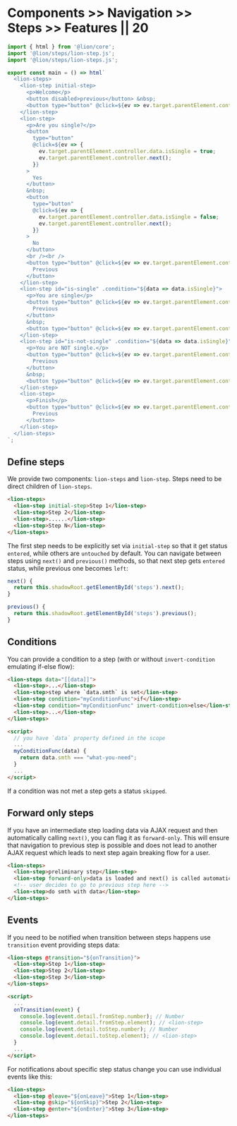 # Components >> Navigation >> Steps >> Features || 20

```js script
import { html } from '@lion/core';
import '@lion/steps/lion-step.js';
import '@lion/steps/lion-steps.js';
```

```js preview-story
export const main = () => html`
  <lion-steps>
    <lion-step initial-step>
      <p>Welcome</p>
      <button disabled>previous</button> &nbsp;
      <button type="button" @click=${ev => ev.target.parentElement.controller.next()}>Next</button>
    </lion-step>
    <lion-step>
      <p>Are you single?</p>
      <button
        type="button"
        @click=${ev => {
          ev.target.parentElement.controller.data.isSingle = true;
          ev.target.parentElement.controller.next();
        }}
      >
        Yes
      </button>
      &nbsp;
      <button
        type="button"
        @click=${ev => {
          ev.target.parentElement.controller.data.isSingle = false;
          ev.target.parentElement.controller.next();
        }}
      >
        No
      </button>
      <br /><br />
      <button type="button" @click=${ev => ev.target.parentElement.controller.previous()}>
        Previous
      </button>
    </lion-step>
    <lion-step id="is-single" .condition="${data => data.isSingle}">
      <p>You are single</p>
      <button type="button" @click=${ev => ev.target.parentElement.controller.previous()}>
        Previous
      </button>
      &nbsp;
      <button type="button" @click=${ev => ev.target.parentElement.controller.next()}>Next</button>
    </lion-step>
    <lion-step id="is-not-single" .condition="${data => data.isSingle}" invert-condition>
      <p>You are NOT single.</p>
      <button type="button" @click=${ev => ev.target.parentElement.controller.previous()}>
        Previous
      </button>
      &nbsp;
      <button type="button" @click=${ev => ev.target.parentElement.controller.next()}>Next</button>
    </lion-step>
    <lion-step>
      <p>Finish</p>
      <button type="button" @click=${ev => ev.target.parentElement.controller.previous()}>
        Previous
      </button>
    </lion-step>
  </lion-steps>
`;
```

## Define steps

We provide two components: `lion-steps` and `lion-step`. Steps need to be direct children of `lion-steps`.

```html
<lion-steps>
  <lion-step initial-step>Step 1</lion-step>
  <lion-step>Step 2</lion-step>
  <lion-step>......</lion-step>
  <lion-step>Step N</lion-step>
</lion-steps>
```

The first step needs to be explicitly set via `initial-step` so that it get status `entered`, while others are `untouched` by default. You can navigate between steps using `next()` and `previous()` methods, so that next step gets `entered` status, while previous one becomes `left`:

```js
next() {
  return this.shadowRoot.getElementById('steps').next();
}

previous() {
  return this.shadowRoot.getElementById('steps').previous();
}
```

## Conditions

You can provide a condition to a step (with or without `invert-condition` emulating if-else flow):

```html
<lion-steps data="[[data]]">
  <lion-step>...</lion-step>
  <lion-step>step where `data.smth` is set</lion-step>
  <lion-step condition="myConditionFunc">if</lion-step>
  <lion-step condition="myConditionFunc" invert-condition>else</lion-step>
  <lion-step>...</lion-step>
</lion-steps>

<script>
  // you have `data` property defined in the scope
  ...
  myConditionFunc(data) {
    return data.smth === "what-you-need";
  }
  ...
</script>
```

If a condition was not met a step gets a status `skipped`.

## Forward only steps

If you have an intermediate step loading data via AJAX request and then automatically calling `next()`, you can flag it as `forward-only`. This will ensure that navigation to previous step is possible and does not lead to another AJAX request which leads to next step again breaking flow for a user.

```html
<lion-steps>
  <lion-step>preliminary step</lion-step>
  <lion-step forward-only>data is loaded and next() is called automatically afterwards</lion-step>
  <!-- user decides to go to previous step here -->
  <lion-step>do smth with data</lion-step>
</lion-steps>
```

## Events

If you need to be notified when transition between steps happens use `transition` event providing steps data:

```html
<lion-steps @transition="${onTransition}">
  <lion-step>Step 1</lion-step>
  <lion-step>Step 2</lion-step>
  <lion-step>Step 3</lion-step>
</lion-steps>

<script>
  ...
  onTransition(event) {
    console.log(event.detail.fromStep.number); // Number
    console.log(event.detail.fromStep.element); // <lion-step>
    console.log(event.detail.toStep.number); // Number
    console.log(event.detail.toStep.element); // <lion-step>
  }
  ...
</script>
```

For notifications about specific step status change you can use individual events like this:

```html
<lion-steps>
  <lion-step @leave="${onLeave}">Step 1</lion-step>
  <lion-step @skip="${onSkip}">Step 2</lion-step>
  <lion-step @enter="${onEnter}">Step 3</lion-step>
</lion-steps>
```
